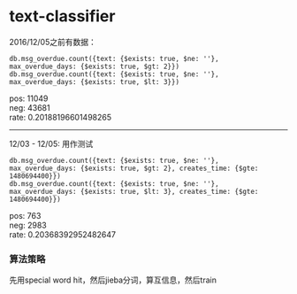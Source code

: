 # text-classifier


2016/12/05之前有数据： 
```
db.msg_overdue.count({text: {$exists: true, $ne: ''}, max_overdue_days: {$exists: true, $gt: 2}})
db.msg_overdue.count({text: {$exists: true, $ne: ''}, max_overdue_days: {$exists: true, $lt: 3}})
```
pos: 11049  
neg: 43681  
rate: 0.20188196601498265

------

12/03 - 12/05: 用作测试
```
db.msg_overdue.count({text: {$exists: true, $ne: ''}, max_overdue_days: {$exists: true, $gt: 2}, creates_time: {$gte: 1480694400}})
db.msg_overdue.count({text: {$exists: true, $ne: ''}, max_overdue_days: {$exists: true, $lt: 3}, creates_time: {$gte: 1480694400}})
```
pos: 763  
neg: 2983  
rate: 0.20368392952482647  

### 算法策略
先用special word hit，然后jieba分词，算互信息，然后train
